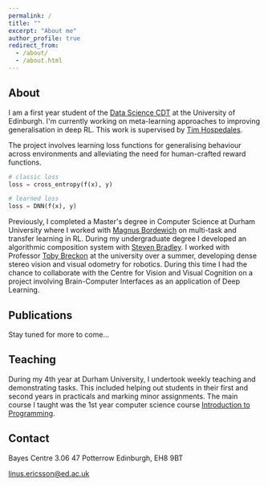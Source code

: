 ```yaml
---
permalink: /
title: ""
excerpt: "About me"
author_profile: true
redirect_from: 
  - /about/
  - /about.html
---
```


## About

I am a first year student of the [Data Science CDT](http://datascience.inf.ed.ac.uk/) at the University of Edinburgh. I'm currently working on meta-learning approaches to improving generalisation in deep RL. This work is supervised by [Tim Hospedales](http://homepages.inf.ed.ac.uk/thospeda/).

The project involves learning loss functions for generalising behaviour across environments and alleviating the need for human-crafted reward functions.

```python
# classic loss
loss = cross_entropy(f(x), y)

# learned loss
loss = DNN(f(x), y)
```

Previously, I completed a Master's degree in Computer Science at Durham University where I worked with [Magnus Bordewich](https://community.dur.ac.uk/m.j.r.bordewich/) on multi-task and transfer learning in RL. During my undergraduate degree I developed an algorithmic composition system with [Steven Bradley](https://www.dur.ac.uk/computer.science/staff/profile/?id=106). I worked with Professor [Toby Breckon](http://breckon.eu/toby/) at the university over a summer, developing dense stereo vision and visual odometry for robotics. During this time I had the chance to collaborate with the Centre for Vision and Visual Cognition on a project involving Brain-Computer Interfaces as an application of Deep Learning.

## Publications

Stay tuned for more to come...

## Teaching

During my 4th year at Durham University, I undertook weekly teaching and demonstrating tasks. This included helping out students in their first and second years in practicals and marking minor assignments. The main course I taught was the 1st year computer science course [Introduction to Programming](https://github.com/DurhamIP).

## Contact

Bayes Centre 3.06
47 Potterrow
Edinburgh, EH8 9BT

linus.ericsson@ed.ac.uk
